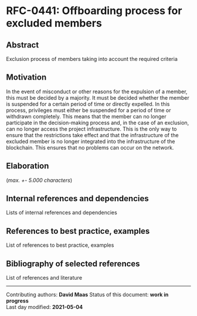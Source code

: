 # RFC-0441: Offboarding process for excluded members

## Abstract

Exclusion process of members taking into account the required criteria
    
## Motivation

In the event of misconduct or other reasons for the expulsion of a member, this must be decided by a majority. It must be decided whether the member is suspended for a certain period of time or directly expelled. In this process, privileges must either be suspended for a period of time or withdrawn completely. This means that the member can no longer participate in the decision-making process and, in the case of an exclusion, can no longer access the project infrastructure. This is the only way to ensure that the restrictions take effect and that the infrastructure of the excluded member is no longer integrated into the infrastructure of the blockchain. This ensures that no problems can occur on the network. 
    
## Elaboration

(*max. +- 5.000 characters*)
    
## Internal references and dependencies

Lists of internal references and dependencies 
    
## References to best practice, examples  

List of references to best practice, examples 
	
## Bibliography of selected references

List of references and literature

________

Contributing authors: **David Maas**
Status of this document: **work in progress**  
Last day modified: **2021-05-04**